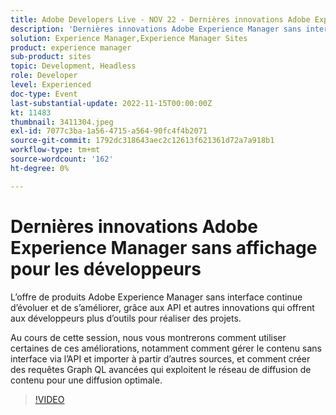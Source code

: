 ```yaml
---
title: Adobe Developers Live - NOV 22 - Dernières innovations Adobe Experience Manager sans affichage pour les développeurs
description: 'Dernières innovations Adobe Experience Manager sans interface pour les développeurs : l’offre de produits Adobe Experience Manager sans interface continue d’évoluer et de s’améliorer, avec les API et d’autres innovations qui donnent aux développeurs plus d’outils pour faire les choses. Au cours de cette session, nous vous montrerons comment utiliser certaines de ces améliorations, notamment comment gérer le contenu sans interface via l’API et importer à partir d’autres sources, et comment créer des requêtes Graph QL avancées qui tirent parti du réseau de diffusion optimale.'
solution: Experience Manager,Experience Manager Sites
product: experience manager
sub-product: sites
topic: Development, Headless
role: Developer
level: Experienced
doc-type: Event
last-substantial-update: 2022-11-15T00:00:00Z
kt: 11483
thumbnail: 3411304.jpeg
exl-id: 7077c3ba-1a56-4715-a564-90fc4f4b2071
source-git-commit: 1792dc318643aec2c12613f621361d72a7a918b1
workflow-type: tm+mt
source-wordcount: '162'
ht-degree: 0%

---
```


# Dernières innovations Adobe Experience Manager sans affichage pour les développeurs

L’offre de produits Adobe Experience Manager sans interface continue d’évoluer et de s’améliorer, grâce aux API et autres innovations qui offrent aux développeurs plus d’outils pour réaliser des projets.

Au cours de cette session, nous vous montrerons comment utiliser certaines de ces améliorations, notamment comment gérer le contenu sans interface via l’API et importer à partir d’autres sources, et comment créer des requêtes Graph QL avancées qui exploitent le réseau de diffusion de contenu pour une diffusion optimale.

>[!VIDEO](https://video.tv.adobe.com/v/3411304/?quality=12&learn=on)
